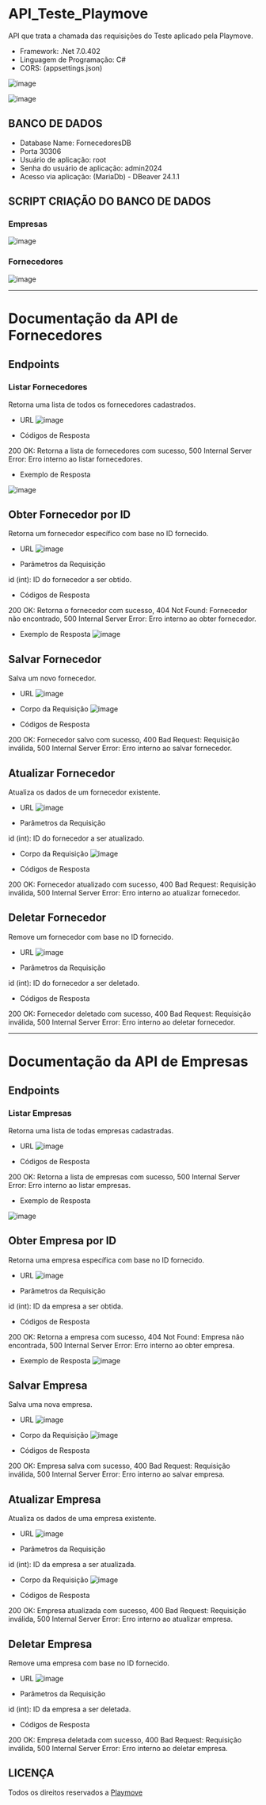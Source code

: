 # API_Teste_Playmove

API que trata a chamada das requisições do Teste aplicado pela Playmove.


* Framework: .Net 7.0.402 
* Linguagem de Programação: C#
* CORS: (appsettings.json)

![image](https://github.com/fjunior9876/Playmove/assets/94969208/efde41e1-b3b9-4b1c-a7a4-4cbddb316a77)


![image](https://github.com/fjunior9876/Playmove/assets/94969208/088eb99d-f739-442d-891d-b3d12279a6af)

## BANCO DE DADOS

* Database Name: FornecedoresDB
* Porta 30306
* Usuário de aplicação: root
* Senha do usuário de aplicação: admin2024
* Acesso via aplicação: (MariaDb) - DBeaver 24.1.1

## SCRIPT CRIAÇÃO DO BANCO DE DADOS

### Empresas
![image](https://github.com/fjunior9876/Playmove/assets/94969208/c0cba818-a9be-485e-85a2-c27742bb372f)

### Fornecedores
![image](https://github.com/fjunior9876/Playmove/assets/94969208/b8f84fe5-77e5-42f1-bbea-b63cfc17d869)


____________________________________________________________________________________________________

# Documentação da API de Fornecedores
## Endpoints
### Listar Fornecedores
Retorna uma lista de todos os fornecedores cadastrados.

* URL
![image](https://github.com/fjunior9876/Playmove/assets/94969208/76b8a5d0-0175-4d2a-a924-91f2dede680c)


* Códigos de Resposta

200 OK: Retorna a lista de fornecedores com sucesso,
500 Internal Server Error: Erro interno ao listar fornecedores.

* Exemplo de Resposta

![image](https://github.com/fjunior9876/Playmove/assets/94969208/f503b23a-05cd-4385-9cc2-adb2c3896196)

## Obter Fornecedor por ID
Retorna um fornecedor específico com base no ID fornecido.

* URL
![image](https://github.com/fjunior9876/Playmove/assets/94969208/548c56fc-78e3-420f-b32a-7554d52a7184)

* Parâmetros da Requisição
  
id (int): ID do fornecedor a ser obtido.

* Códigos de Resposta

200 OK: Retorna o fornecedor com sucesso,
404 Not Found: Fornecedor não encontrado,
500 Internal Server Error: Erro interno ao obter fornecedor.

* Exemplo de Resposta
![image](https://github.com/fjunior9876/Playmove/assets/94969208/827b7d67-6d62-430e-bc3a-73515967daf9)

## Salvar Fornecedor
Salva um novo fornecedor.

* URL
  ![image](https://github.com/fjunior9876/Playmove/assets/94969208/773ca813-3c7d-47b2-adf8-dfc51be5980b)


* Corpo da Requisição
![image](https://github.com/fjunior9876/Playmove/assets/94969208/f627c5ee-a50c-4378-9878-0c44cbb9df59)


* Códigos de Resposta

200 OK: Fornecedor salvo com sucesso,
400 Bad Request: Requisição inválida,
500 Internal Server Error: Erro interno ao salvar fornecedor.


## Atualizar Fornecedor
Atualiza os dados de um fornecedor existente.

* URL
![image](https://github.com/fjunior9876/Playmove/assets/94969208/405f6313-320a-4010-bc3d-827422a73626)

* Parâmetros da Requisição

id (int): ID do fornecedor a ser atualizado.

* Corpo da Requisição
![image](https://github.com/fjunior9876/Playmove/assets/94969208/75fc96f1-8cba-42af-8f3b-306e55c95414)

* Códigos de Resposta

200 OK: Fornecedor atualizado com sucesso,
400 Bad Request: Requisição inválida,
500 Internal Server Error: Erro interno ao atualizar fornecedor.

## Deletar Fornecedor
Remove um fornecedor com base no ID fornecido.

* URL
![image](https://github.com/fjunior9876/Playmove/assets/94969208/138bbb20-0940-4922-a2c5-aee5a332eb6f)

* Parâmetros da Requisição
  
id (int): ID do fornecedor a ser deletado.

* Códigos de Resposta

200 OK: Fornecedor deletado com sucesso,
400 Bad Request: Requisição inválida,
500 Internal Server Error: Erro interno ao deletar fornecedor.


_____________________________________________________________________________________________________
# Documentação da API de Empresas
## Endpoints
### Listar Empresas
Retorna uma lista de todas empresas cadastradas.

* URL
![image](https://github.com/fjunior9876/Playmove/assets/94969208/2af2b677-b473-4c4b-9a1c-f6a0cccdfe2c)

* Códigos de Resposta

200 OK: Retorna a lista de empresas com sucesso,
500 Internal Server Error: Erro interno ao listar empresas.

* Exemplo de Resposta

![image](https://github.com/fjunior9876/Playmove/assets/94969208/bebcb3a4-83bc-4398-a40d-7456091a96aa)

## Obter Empresa por ID
Retorna uma empresa específica com base no ID fornecido.

* URL
![image](https://github.com/fjunior9876/Playmove/assets/94969208/8306cb97-69c6-4747-a3b3-c11b16544367)

* Parâmetros da Requisição
  
id (int): ID da empresa a ser obtida.

* Códigos de Resposta

200 OK: Retorna a empresa com sucesso,
404 Not Found: Empresa não encontrada,
500 Internal Server Error: Erro interno ao obter empresa.

* Exemplo de Resposta
![image](https://github.com/fjunior9876/Playmove/assets/94969208/3fd754d0-524c-451f-a272-f84c357ee305)

## Salvar Empresa
Salva uma nova empresa.

* URL
![image](https://github.com/fjunior9876/Playmove/assets/94969208/a9db909e-9072-491e-836d-f1bb36fd1d61)


* Corpo da Requisição
![image](https://github.com/fjunior9876/Playmove/assets/94969208/fb50bbec-b2bf-473e-8f06-4af202c45202)


* Códigos de Resposta

200 OK: Empresa salva com sucesso,
400 Bad Request: Requisição inválida,
500 Internal Server Error: Erro interno ao salvar empresa.


## Atualizar Empresa
Atualiza os dados de uma empresa existente.

* URL
![image](https://github.com/fjunior9876/Playmove/assets/94969208/0be6e83c-22f6-4c81-9bc1-8d8004f26cfe)

* Parâmetros da Requisição

id (int): ID da empresa a ser atualizada.

* Corpo da Requisição
![image](https://github.com/fjunior9876/Playmove/assets/94969208/878d27b6-adb7-4ebf-99d5-dd3336e0a062)

* Códigos de Resposta

200 OK: Empresa atualizada com sucesso,
400 Bad Request: Requisição inválida,
500 Internal Server Error: Erro interno ao atualizar empresa.

## Deletar Empresa
Remove uma empresa com base no ID fornecido.

* URL
![image](https://github.com/fjunior9876/Playmove/assets/94969208/e694bb0d-6b64-423f-b15b-6fd08d83804e)

* Parâmetros da Requisição
  
id (int): ID da empresa a ser deletada.

* Códigos de Resposta

200 OK: Empresa deletada com sucesso,
400 Bad Request: Requisição inválida,
500 Internal Server Error: Erro interno ao deletar empresa.



## LICENÇA

Todos os direitos reservados a [Playmove](https://playmove.com.br/)


